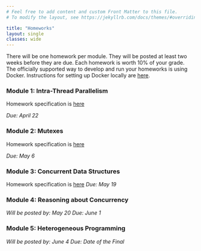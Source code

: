 ```yaml
---
# Feel free to add content and custom Front Matter to this file.
# To modify the layout, see https://jekyllrb.com/docs/themes/#overriding-theme-defaults

title: "Homeworks"
layout: single
classes: wide
---
```


There will be one homework per module. They will be posted at least two weeks before they are due. Each homework is worth 10% of your grade. The officially supported way to develop and run your homeworks is using Docker. Instructions for setting up Docker locally are [here](homework-setup.html).

### Module 1: Intra-Thread Parallelism

Homework specification is [here](homeworks/CSE113Spring2021_assignment1.pdf)

_Due: April 22_

### Module 2: Mutexes

Homework specification is [here](homeworks/CSE113Spring2021_assignment2.pdf)

_Due: May 6_

### Module 3: Concurrent Data Structures

Homework specification is [here](homeworks/CSE113Spring2021_assignment3.pdf)
_Due: May 19_

### Module 4: Reasoning about Concurrency

_Will be posted by: May 20_ 
_Due: June 1_


### Module 5:  Heterogeneous Programming

_Will be posted by: June 4_ 
_Due: Date of the Final_
